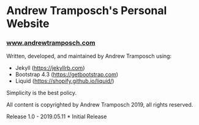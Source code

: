 # Andrew Tramposch's Personal Website 
### www.andrewtramposch.com
Written, developed, and maintained by Andrew Tramposch using:
- Jekyll (https://jekyllrb.com)
- Bootstrap 4.3 (https://getbootstrap.com)
- Liquid (https://shopify.github.io/liquid/)

Simplicity is the best policy. 

All content is copyrighted by Andrew Tramposch 2019, all rights reserved. 

Release 1.0 - 2019.05.11
    * Initial Release


